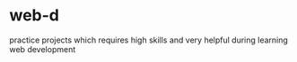 # web-d
practice projects which requires high skills and very helpful during learning web development
